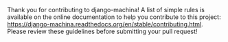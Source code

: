 Thank you for contributing to django-machina! A list of simple rules is available on the online
documentation to help you contribute to this project: https://django-machina.readthedocs.org/en/stable/contributing.html.
Please review these guidelines before submitting your pull request!

